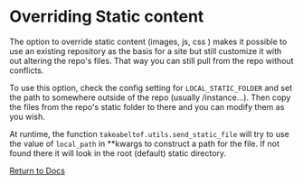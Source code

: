 # Overriding Static content

The option to override static content (images, js, css ) makes it possible to use an existing repository as the basis for a site but
still customize it with out altering the repo's files. That way you can still pull from the repo without conflicts.

To use this option, check the config setting for `LOCAL_STATIC_FOLDER` and set the path to somewhere outside of 
the repo (usually /instance...). Then copy the files from the repo's static folder to there and you can modify
them as you wish.

At runtime, the function `takeabeltof.utils.send_static_file` will try to use the value of `local_path` in **kwargs 
to construct a path for the file. If not found there it will look in the root (default) static directory.

 
[Return to Docs](/docs/shotglass2/README.md)
